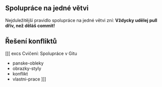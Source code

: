 ## Spolupráce na jedné větvi

Nejduležitější pravidlo spolupráce na jedné větvi zní: **Vždycky udělej pull dřív, než děláš commit!**

## Řešení konfliktů

[[[ excs Cvičení: Spolupráce v Gitu
- panske-obleky
- obrazky-styly
- konflikt
- vlastni-prace
]]]

